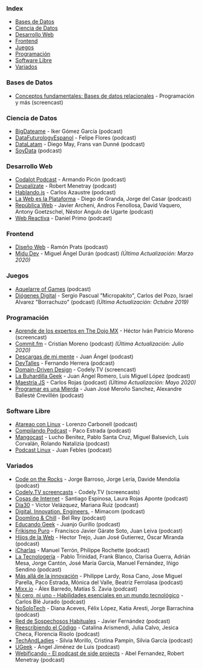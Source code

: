 ### Index

* [Bases de Datos](#bases-de-datos)
* [Ciencia de Datos](#ciencia-de-datos)
* [Desarrollo Web](#desarrollo-web)
* [Frontend](#frontend)
* [Juegos](#juegos)
* [Programación](#programación)
* [Software Libre](#software-libre)
* [Variados](#variados)


### Bases de Datos

* [Conceptos fundamentales: Bases de datos relacionales](https://www.youtube.com/playlist?list=PLzSFZWTjelbJ01UciHPAWTqUFWesoGr9A) - Programación y más (screencast)


### Ciencia de Datos

* [BigDateame](https://bigdateame.com) - Iker Gómez García (podcast)
* [DataFuturologyEspanol](https://podcasts.apple.com/es/podcast/data-futurology-espa%C3%B1ol/id1523527265) - Felipe Flores (podcast)
* [DataLatam](http://www.datalatam.com) - Diego May, Frans van Dunné (podcast)
* [SoyData](https://www.ivoox.com/podcast-soydata-ciencia-datos-a-tu_sq_f1414925_1.html) (podcast)


### Desarrollo Web

* [Codalot Podcast](https://anchor.fm/codalot) - Armando Picón (podcast)
* [Drupalízate](https://anchor.fm/drupalizate) - Robert Menetray (podcast)
* [Hablando.js](https://anchor.fm/carlosazaustre) - Carlos Azaustre (podcast)
* [La Web es la Plataforma](https://anchor.fm/the-web-is-the-platform) - Diego de Granda, Jorge del Casar (podcast)
* [República Web](https://republicaweb.es) - Javier Archeni, Andros Fenollosa, David Vaquero, Antony Goetzschel, Néstor Angulo de Ugarte (podcast)
* [Web Reactiva](https://www.danielprimo.io/podcast) - Daniel Primo (podcast)


### Frontend

* [Diseño Web](https://pampua.es/podcast) - Ramón Prats (podcast)
* [Midu Dev](https://midu.dev/podcast) - Miguel Ángel Durán (podcast) *(Última Actualización: Marzo 2020)*


### Juegos

* [Aquelarre of Games](https://aquelarreofgames.com.ar/podcast/) (podcast)
* [Diógenes Digital](https://diogenesdigital.es/podcasts/) - Sergio Pascual "Micropakito", Carlos del Pozo, Israel Alvarez "Borrachuzo" (podcast) *(Última Actualización: Octubre 2019)*


### Programación

* [Aprende de los expertos en The Dojo MX](https://www.youtube.com/playlist?list=PLfeFnTZNTVDO5UwcIvWherSLxuBuK6ve4) - Héctor Iván Patricio Moreno (screencast)
* [Commit.fm](https://anchor.fm/khriztianmoreno) - Cristian Moreno (podcast) *(Última Actualización: Julio 2020)*
* [Descargas de mi mente](https://www.ivoox.com/podcast-descargas-mi-mente_sq_f1584288_1.html) - Juan Ángel (podcast)
* [DevTalles](https://open.spotify.com/show/0jrfxcnCrD7N9tlA0BGJp5) - Fernando Herrera (podcast)
* [Domain-Driven Design](https://www.youtube.com/playlist?list=PLZVwXPbHD1KMsiA7ahRSbIwS3QMsQ0SbL) - Codely.TV (screencast)
* [La Buhardilla Geek](https://www.ivoox.com/podcast-buhardilla-geek_sq_f1465450_1.html) - Juan Ángel Romero, Luis Miguel López (podcast)
* [Maestría JS](https://anchor.fm/maestriajs) - Carlos Rojas (podcast) *(Última Actualización: Mayo 2020)*
* [Programar es una Mierda](https://www.programaresunamierda.com) - Juan José Meroño Sanchez, Alexandre Ballesté Crevillén (podcast)


### Software Libre

* [Atareao con Linux](https://atareao.es/podcast) - Lorenzo Carbonell (podcast)
* [Compilando Podcast](https://compilando.audio) - Paco Estrada (podcast)
* [Mangocast](https://www.mangocast.net) - Lucho Benitez, Pablo Santa Cruz, Miguel Balsevich, Luis Corvalán, Rolando Natalizia (podcast)
* [Podcast Linux](https://podcastlinux.com) - Juan Febles (podcast)


### Variados

* [Code on the Rocks](http://codeontherocks.fm) - Jorge Barroso, Jorge Lería, Davide Mendolia (podcast)
* [Codely.TV screencasts](https://codely.com/blog/category/screencasts) - Codely.TV (screencasts)
* [Cosas de Internet](https://cosasdeinternet.fm/episodios) - Santiago Espinosa, Laura Rojas Aponte (podcast)
* [Día30](https://www.dia30.mx) - Víctor Velázquez, Mariana Ruiz (podcast)
* [Digital. Innovation. Engineers.](https://anchor.fm/mimacom) - Mimacom (podcast)
* [Doomling & Chill](https://anchor.fm/bel-rey) - Bel Rey (podcast)
* [Educando Geek](https://educandogeek.github.io) - Juanjo Gurillo (podcast)
* [Frikismo Puro](https://www.ivoox.com/podcast-frikismo-puro_sq_f1268809_1.html) - Francisco Javier Gárate Soto, Juan Leiva (podcast)
* [Hijos de la Web](https://www.ivoox.com/podcast-hijos-web_sq_f1588708_1.html) - Hector Trejo, Juan José Gutierrez, Óscar Miranda (podcast)
* [iCharlas](https://www.ivoox.com/podcast-icharlas-podcast_sq_f155400_1.html) - Manuel Terrón, Philippe Rochette (podcast)
* [La Tecnologería](https://tecnologeria.com) - Pablo Trinidad, Frank Blanco, Clarisa Guerra, Adrián Mesa, Jorge Cantón, José María García, Manuel Fernández, Iñigo Sendino (podcast)
* [Más allá de la innovación](https://masalladelainnovacion.com/todos-los-podcasts/) - Philippe Lardy, Rosa Cano, Jose Miguel Parella, Paco Estrada, Mónica del Valle, Beatriz Ferrolasa (podcast)
* [Mixx.io](https://mixx.io/podcasts) - Álex Barredo, Matías S. Zavia (podcast)
* [Ni cero, ni uno - Habilidades esenciales en un mundo tecnológico](https://podcast.carlosble.com) - Carlos Blé Jurado (podcast)
* [NoSoloTech](https://www.ivoox.com/podcast-nosolotech-podcast_sq_f1851397_1.html) - Diana Aceves, Félix López, Katia Aresti, Jorge Barrachina (podcast)
* [Red de Sospechosos Habituales](https://www.ivoox.com/podcast-red-sospechosos-habituales_sq_f1564393_1.html) - Javier Fernández (podcast)
* [Reescribiendo el Código](https://open.spotify.com/show/6efO7Lp5LENT3jqR0sYIG5) - Catalina Arismendi, Julia Calvo, Jesica Checa, Florencia Risolo (podcast)
* [TechAndLadies](https://anchor.fm/techladies) - Silvia Morillo, Cristina Pampín, Silvia García (podcast)
* [UGeek](https://ugeek.github.io) - Ángel Jiménez de Luis (podcast)
* [Webificando - El podcast de side projects](https://webificando.com) - Abel Fernandez, Robert Menetray (podcast)
